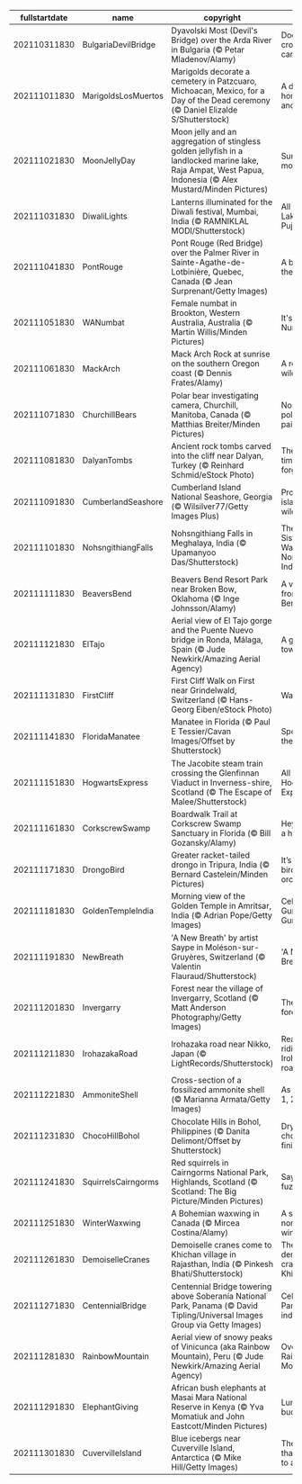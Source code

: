 |fullstartdate|name|copyright|title|image|
|--|--|--|--|--|
202110311830|BulgariaDevilBridge|Dyavolski Most (Devil's Bridge) over the Arda River in Bulgaria (© Petar Mladenov/Alamy)|Does this crossing carry a curse?|![](/en-IN/2021/11/202110311830BulgariaDevilBridge.jpg)|
202111011830|MarigoldsLosMuertos|Marigolds decorate a cemetery in Patzcuaro, Michoacan, Mexico, for a Day of the Dead ceremony (© Daniel Elizalde S/Shutterstock)|A day to honour the ancestors|![](/en-IN/2021/11/202111011830MarigoldsLosMuertos.jpg)|
202111021830|MoonJellyDay|Moon jelly and an aggregation of stingless golden jellyfish in a landlocked marine lake, Raja Ampat, West Papua, Indonesia (© Alex Mustard/Minden Pictures)|Sunshine on a moon jelly|![](/en-IN/2021/11/202111021830MoonJellyDay.jpg)|
202111031830|DiwaliLights|Lanterns illuminated for the Diwali festival, Mumbai, India (© RAMNIKLAL MODI/Shutterstock)|All aglow for Lakshmi Pujan|![](/en-IN/2021/11/202111031830DiwaliLights.jpg)|
202111041830|PontRouge|Pont Rouge (Red Bridge) over the Palmer River in Sainte-Agathe-de-Lotbinière, Quebec, Canada (© Jean Surprenant/Getty Images)|A bridge to the past|![](/en-IN/2021/11/202111041830PontRouge.jpg)|
202111051830|WANumbat|Female numbat in Brookton, Western Australia, Australia (© Martin Willis/Minden Pictures)|It's World Numbat Day!|![](/en-IN/2021/11/202111051830WANumbat.jpg)|
202111061830|MackArch|Mack Arch Rock at sunrise on the southern Oregon coast (© Dennis Frates/Alamy)|A rocky wildlife refuge|![](/en-IN/2021/11/202111061830MackArch.jpg)|
202111071830|ChurchillBears|Polar bear investigating camera, Churchill, Manitoba, Canada (© Matthias Breiter/Minden Pictures)|Nosing in on a polar bear pair|![](/en-IN/2021/11/202111071830ChurchillBears.jpg)|
202111081830|DalyanTombs|Ancient rock tombs carved into the cliff near Dalyan, Turkey (© Reinhard Schmid/eStock Photo)|The land that time almost forgot|![](/en-IN/2021/11/202111081830DalyanTombs.jpg)|
202111091830|CumberlandSeashore|Cumberland Island National Seashore, Georgia (© Wilsilver77/Getty Images Plus)|Protecting an island wilderness|![](/en-IN/2021/11/202111091830CumberlandSeashore.jpg)|
202111101830|NohsngithiangFalls|Nohsngithiang Falls in Meghalaya, India (© Upamanyoo Das/Shutterstock)|The Seven Sisters Waterfalls in Northeast India|![](/en-IN/2021/11/202111101830NohsngithiangFalls.jpg)|
202111111830|BeaversBend|Beavers Bend Resort Park near Broken Bow, Oklahoma (© Inge Johnsson/Alamy)|A vivid scene from Beavers Bend|![](/en-IN/2021/11/202111111830BeaversBend.jpg)|
202111121830|ElTajo|Aerial view of El Tajo gorge and the Puente Nuevo bridge in Ronda, Málaga, Spain (© Jude Newkirk/Amazing Aerial Agency)|A gorge-ous town divided|![](/en-IN/2021/11/202111121830ElTajo.jpg)|
202111131830|FirstCliff|First Cliff Walk on First near Grindelwald, Switzerland (© Hans-Georg Eiben/eStock Photo)|Walking on air|![](/en-IN/2021/11/202111131830FirstCliff.jpg)|
202111141830|FloridaManatee|Manatee in Florida (© Paul E Tessier/Cavan Images/Offset by Shutterstock)|Spotlight on the 'sea cow'|![](/en-IN/2021/11/202111141830FloridaManatee.jpg)|
202111151830|HogwartsExpress|The Jacobite steam train crossing the Glenfinnan Viaduct in Inverness-shire, Scotland (© The Escape of Malee/Shutterstock)|All aboard the Hogwarts Express|![](/en-IN/2021/11/202111151830HogwartsExpress.jpg)|
202111161830|CorkscrewSwamp|Boardwalk Trail at Corkscrew Swamp Sanctuary in Florida (© Bill Gozansky/Alamy)|Hey you: Take a hike!|![](/en-IN/2021/11/202111161830CorkscrewSwamp.jpg)|
202111171830|DrongoBird|Greater racket-tailed drongo in Tripura, India (© Bernard Castelein/Minden Pictures)|It’s all a one-bird orchestra…|![](/en-IN/2021/11/202111171830DrongoBird.jpg)|
202111181830|GoldenTempleIndia|Morning view of the Golden Temple in Amritsar, India (© Adrian Pope/Getty Images)|Celebrating Guru Nanak Gurpurab|![](/en-IN/2021/11/202111181830GoldenTempleIndia.jpg)|
202111191830|NewBreath|'A New Breath' by artist Saype in Moléson-sur-Gruyères, Switzerland (© Valentin Flauraud/Shutterstock)|'A New Breath'|![](/en-IN/2021/11/202111191830NewBreath.jpg)|
202111201830|Invergarry|Forest near the village of Invergarry, Scotland (© Matt Anderson Photography/Getty Images)|The frosted forest|![](/en-IN/2021/11/202111201830Invergarry.jpg)|
202111211830|IrohazakaRoad|Irohazaka road near Nikko, Japan (© LightRecords/Shutterstock)|Reading and riding on Irohazaka road|![](/en-IN/2021/11/202111211830IrohazakaRoad.jpg)|
202111221830|AmmoniteShell|Cross-section of a fossilized ammonite shell (© Marianna Armata/Getty Images)|As easy as 1, 1, 2, 3…|![](/en-IN/2021/11/202111221830AmmoniteShell.jpg)|
202111231830|ChocoHillBohol|Chocolate Hills in Bohol, Philippines (© Danita Delimont/Offset by Shutterstock)|Dry, with a chocolaty finish|![](/en-IN/2021/11/202111231830ChocoHillBohol.jpg)|
202111241830|SquirrelsCairngorms|Red squirrels in Cairngorms National Park, Highlands, Scotland (© Scotland: The Big Picture/Minden Pictures)|Say Hi to our fuzzy friends|![](/en-IN/2021/11/202111241830SquirrelsCairngorms.jpg)|
202111251830|WinterWaxwing|A Bohemian waxwing in Canada (© Mircea Costina/Alamy)|A sociable nomad in winter|![](/en-IN/2021/11/202111251830WinterWaxwing.jpg)|
202111261830|DemoiselleCranes|Demoiselle cranes come to Khichan village in Rajasthan, India (© Pinkesh Bhati/Shutterstock)|The demoiselle cranes of Khichan|![](/en-IN/2021/11/202111261830DemoiselleCranes.jpg)|
202111271830|CentennialBridge|Centennial Bridge towering above Soberanía National Park, Panama (© David Tipling/Universal Images Group via Getty Images)|Celebrating Panama's independence|![](/en-IN/2021/11/202111271830CentennialBridge.jpg)|
202111281830|RainbowMountain|Aerial view of snowy peaks of Vinicunca (aka Rainbow Mountain), Peru (© Jude Newkirk/Amazing Aerial Agency)|Over the Rainbow Mountain|![](/en-IN/2021/11/202111281830RainbowMountain.jpg)|
202111291830|ElephantGiving|African bush elephants at Masai Mara National Reserve in Kenya (© Yva Momatiuk and John Eastcott/Minden Pictures)|Lunch buddies|![](/en-IN/2021/11/202111291830ElephantGiving.jpg)|
202111301830|CuvervilleIsland|Blue icebergs near Cuverville Island, Antarctica (© Mike Hill/Getty Images)|The continent that belongs to all of us|![](/en-IN/2021/11/202111301830CuvervilleIsland.jpg)|
